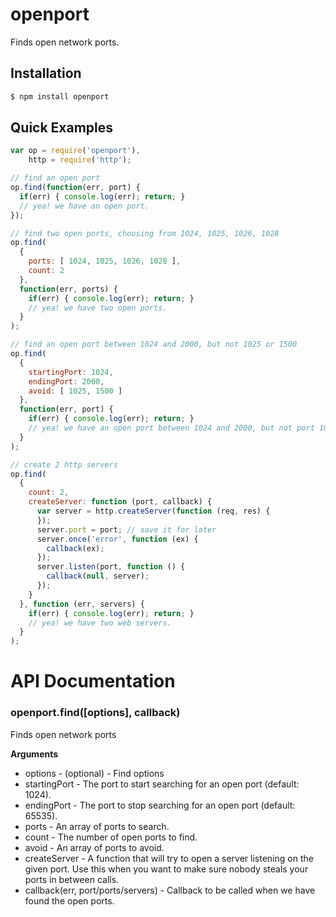 # openport

Finds open network ports.

## Installation

```bash
$ npm install openport
```

## Quick Examples

```javascript
var op = require('openport'),
    http = require('http');

// find an open port
op.find(function(err, port) {
  if(err) { console.log(err); return; }
  // yea! we have an open port.
});

// find two open ports, choosing from 1024, 1025, 1026, 1028
op.find(
  {
    ports: [ 1024, 1025, 1026, 1028 ],
    count: 2
  },
  function(err, ports) {
    if(err) { console.log(err); return; }
    // yea! we have two open ports.
  }
);

// find an open port between 1024 and 2000, but not 1025 or 1500
op.find(
  {
    startingPort: 1024,
    endingPort: 2000,
    avoid: [ 1025, 1500 ]
  },
  function(err, port) {
    if(err) { console.log(err); return; }
    // yea! we have an open port between 1024 and 2000, but not port 1025 or 1500.
  }
);

// create 2 http servers
op.find(
  {
    count: 2,
    createServer: function (port, callback) {
      var server = http.createServer(function (req, res) {
      });
      server.port = port; // save it for later
      server.once('error', function (ex) {
        callback(ex);
      });
      server.listen(port, function () {
        callback(null, server);
      });
    }
  }, function (err, servers) {
    if(err) { console.log(err); return; }
    // yea! we have two web servers.
  }
);
```

# API Documentation

### openport.find([options], callback)

Finds open network ports

__Arguments__

 * options - (optional) - Find options
  * startingPort - The port to start searching for an open port (default: 1024).
  * endingPort - The port to stop searching for an open port (default: 65535).
  * ports - An array of ports to search.
  * count - The number of open ports to find.
  * avoid - An array of ports to avoid.
  * createServer - A function that will try to open a server listening on the given port. Use this when you want to make sure nobody steals your ports in between calls.
 * callback(err, port/ports/servers) - Callback to be called when we have found the open ports.
